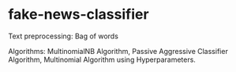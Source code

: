 # fake-news-classifier

Text preprocessing: Bag of words

Algorithms:
MultinomialNB Algorithm,
Passive Aggressive Classifier Algorithm,
Multinomial Algorithm using Hyperparameters.
